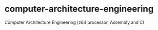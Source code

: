 # computer-architecture-engineering

Computer Architecture Engineering (z64 processor, Assembly and C)
